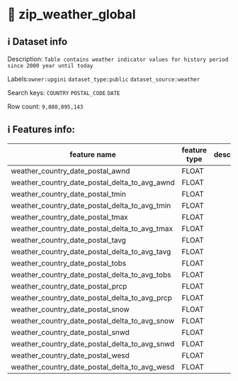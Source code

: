 # 📖 zip_weather_global 
## ℹ️ Dataset info 
Description: `Table contains weather indicator values for history period since 2000 year until today ` 

Labels:`owner:upgini`   `dataset_type:public`   `dataset_source:weather`   

Search keys: `COUNTRY` `POSTAL_CODE` `DATE` 

Row count: `9,080,095,143` 

## ℹ️ Features info:
|feature name|feature type|descrition|
|---|---|---|
|weather_country_date_postal_awnd|FLOAT||
|weather_country_date_postal_delta_to_avg_awnd|FLOAT||
|weather_country_date_postal_tmin|FLOAT||
|weather_country_date_postal_delta_to_avg_tmin|FLOAT||
|weather_country_date_postal_tmax|FLOAT||
|weather_country_date_postal_delta_to_avg_tmax|FLOAT||
|weather_country_date_postal_tavg|FLOAT||
|weather_country_date_postal_delta_to_avg_tavg|FLOAT||
|weather_country_date_postal_tobs|FLOAT||
|weather_country_date_postal_delta_to_avg_tobs|FLOAT||
|weather_country_date_postal_prcp|FLOAT||
|weather_country_date_postal_delta_to_avg_prcp|FLOAT||
|weather_country_date_postal_snow|FLOAT||
|weather_country_date_postal_delta_to_avg_snow|FLOAT||
|weather_country_date_postal_snwd|FLOAT||
|weather_country_date_postal_delta_to_avg_snwd|FLOAT||
|weather_country_date_postal_wesd|FLOAT||
|weather_country_date_postal_delta_to_avg_wesd|FLOAT||
